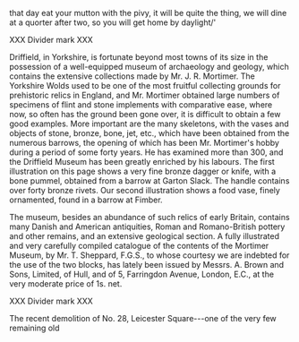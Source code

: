 that day eat your mutton with the pivy, it
will be quite the thing, we will dine at a
quorter after two, so you will get home by
daylight/'

XXX Divider mark XXX

Driffield, in Yorkshire, is fortunate beyond
most towns of its size in the possession of a
well-equipped museum of archaeology and
geology, which contains the extensive collections
made by Mr. J. R. Mortimer. The
Yorkshire Wolds used to be one of the most
fruitful collecting grounds for prehistoric
relics in England, and Mr. Mortimer obtained
large numbers of specimens of flint and stone
implements with comparative ease, where
now, so often has the ground been gone
over, it is difficult to obtain a few good
examples. More important are the many
skeletons, with the vases and objects of
stone, bronze, bone, jet, etc., which have
been obtained from the numerous barrows,
the opening of which has been Mr. Mortimer's
hobby during a period of some forty
years. He has examined more than 300,
and the Driffield Museum has been greatly enriched
by his labours. The first illustration
on this page shows a very fine bronze dagger or
knife, with a bone pummel, obtained from a
barrow at Garton Slack. The handle contains
over forty bronze rivets. Our second
illustration shows a food vase, finely ornamented,
found in a barrow at Fimber.

The museum, besides an abundance of
such relics of early Britain, contains many
Danish and American antiquities, Roman
and Romano-British pottery and other remains,
and an extensive geological section.
A fully illustrated and very carefully compiled
catalogue of the contents of the Mortimer
Museum, by Mr. T. Sheppard, F.G.S.,
to whose courtesy we are indebted for the
use of the two blocks, has lately been issued
by Messrs. A. Brown and Sons, Limited, of
Hull, and of 5, Farringdon Avenue, London,
E.C., at the very moderate price of 1s. net.

XXX Divider mark XXX

The recent demolition of No. 28, Leicester
Square---one of the very few remaining old
